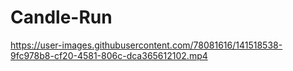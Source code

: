 # Candle-Run

https://user-images.githubusercontent.com/78081616/141518538-9fc978b8-cf20-4581-806c-dca365612102.mp4
